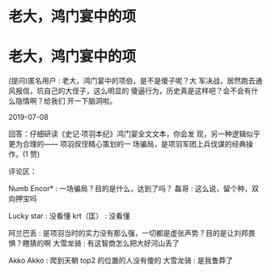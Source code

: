 # 老大，鸿门宴中的项

# 老大，鸿门宴中的项

(提问)匿名用户 : 老大，鸿门宴中的项伯，是不是傻子呢？大 军决战，居然跑去通风报信，坑自己的大侄子，这么明显的 傻逼行为，历史真是这样吧？会不会有什么隐情啊？给我们 开一下脑洞啦。

2019-07-08

回答：仔细研读《史记·项羽本纪》鸿门宴全文文本，你会发 现，另一种逻辑似乎更为合理的—— 项羽叔侄精心策划的一 场骗局，是项羽军团上兵伐谋的经典操作。(1 赞)

评论区：

Numb Encor* : 一场骗局？目的是什么，达到了吗？ 磊哥 : 这么说，留个种，双向押宝吗

Lucky star : 没看懂 krt（匡） : 没看懂

阿兰巴丢 : 是项羽当时的实力没有那么强，一切都是虚张声势？目的是让刘邦畏惧？瞎猜的啊 大雪龙骑 : 有这智商怎么把大好河山丢了

Akko Akko : 爬到天朝 top2 的位置的人没有傻的 大雪龙骑 : 是我鲁莽了